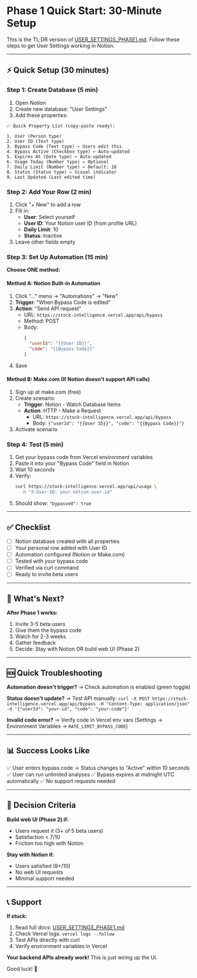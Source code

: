 # Phase 1 Quick Start: 30-Minute Setup

This is the TL;DR version of [USER_SETTINGS_PHASE1.md](USER_SETTINGS_PHASE1.md). Follow these steps to get User Settings working in Notion.

---

## ⚡ Quick Setup (30 minutes)

### Step 1: Create Database (5 min)

1. Open Notion
2. Create new database: "User Settings"
3. Add these properties:

```
✅ Quick Property List (copy-paste ready):

1. User (Person type)
2. User ID (Text type)
3. Bypass Code (Text type) ← Users edit this
4. Bypass Active (Checkbox type) ← Auto-updated
5. Expires At (Date type) ← Auto-updated
6. Usage Today (Number type) ← Optional
7. Daily Limit (Number type) ← Default: 10
8. Status (Status type) ← Visual indicator
9. Last Updated (Last edited time)
```

### Step 2: Add Your Row (2 min)

1. Click "+ New" to add a row
2. Fill in:
   - **User**: Select yourself
   - **User ID**: Your Notion user ID (from profile URL)
   - **Daily Limit**: 10
   - **Status**: Inactive
3. Leave other fields empty

### Step 3: Set Up Automation (15 min)

**Choose ONE method:**

#### Method A: Notion Built-in Automation

1. Click "..." menu → "Automations" → "New"
2. **Trigger**: "When Bypass Code is edited"
3. **Action**: "Send API request"
   - URL: `https://stock-intelligence.vercel.app/api/bypass`
   - Method: POST
   - Body:
     ```json
     {
       "userId": "{{User ID}}",
       "code": "{{Bypass Code}}"
     }
     ```
4. Save

#### Method B: Make.com (If Notion doesn't support API calls)

1. Sign up at make.com (free)
2. Create scenario:
   - **Trigger**: Notion - Watch Database Items
   - **Action**: HTTP - Make a Request
     - URL: `https://stock-intelligence.vercel.app/api/bypass`
     - Body: `{"userId": "{{User ID}}", "code": "{{Bypass Code}}"}`
3. Activate scenario

### Step 4: Test (5 min)

1. Get your bypass code from Vercel environment variables
2. Paste it into your "Bypass Code" field in Notion
3. Wait 10 seconds
4. Verify:
   ```bash
   curl https://stock-intelligence.vercel.app/api/usage \
     -H "X-User-ID: your-notion-user-id"
   ```
5. Should show: `"bypassed": true`

---

## ✅ Checklist

- [ ] Notion database created with all properties
- [ ] Your personal row added with User ID
- [ ] Automation configured (Notion or Make.com)
- [ ] Tested with your bypass code
- [ ] Verified via curl command
- [ ] Ready to invite beta users

---

## 🚀 What's Next?

**After Phase 1 works:**
1. Invite 3-5 beta users
2. Give them the bypass code
3. Watch for 2-3 weeks
4. Gather feedback
5. Decide: Stay with Notion OR build web UI (Phase 2)

---

## 🆘 Quick Troubleshooting

**Automation doesn't trigger?**
→ Check automation is enabled (green toggle)

**Status doesn't update?**
→ Test API manually: `curl -X POST https://stock-intelligence.vercel.app/api/bypass -H "Content-Type: application/json" -d '{"userId": "your-id", "code": "your-code"}'`

**Invalid code error?**
→ Verify code in Vercel env vars (Settings → Environment Variables → `RATE_LIMIT_BYPASS_CODE`)

---

## 📊 Success Looks Like

✅ User enters bypass code → Status changes to "Active" within 10 seconds
✅ User can run unlimited analyses
✅ Bypass expires at midnight UTC automatically
✅ No support requests needed

---

## 🎯 Decision Criteria

**Build web UI (Phase 2) if:**
- Users request it (3+ of 5 beta users)
- Satisfaction < 7/10
- Friction too high with Notion

**Stay with Notion if:**
- Users satisfied (8+/10)
- No web UI requests
- Minimal support needed

---

## 📞 Support

**If stuck:**
1. Read full docs: [USER_SETTINGS_PHASE1.md](USER_SETTINGS_PHASE1.md)
2. Check Vercel logs: `vercel logs --follow`
3. Test APIs directly with curl
4. Verify environment variables in Vercel

**Your backend APIs already work!** This is just wiring up the UI.

Good luck! 🎉
